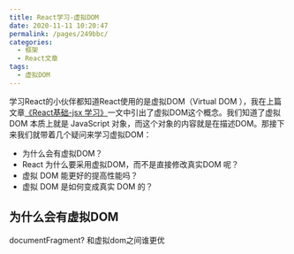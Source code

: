 ```yaml
---
title: React学习-虚拟DOM
date: 2020-11-11 10:20:47
permalink: /pages/249bbc/
categories:
  - 框架
  - React文章
tags:
  - 虚拟DOM
---
```


学习React的小伙伴都知道React使用的是虚拟DOM（Virtual DOM ），我在上篇文章[《React基础-jsx 学习》](/pages/160385832/)一文中引出了虚拟DOM这个概念。我们知道了虚拟 DOM 本质上就是 JavaScript 对象，而这个对象的内容就是在描述DOM。那接下来我们就带着几个疑问来学习虚拟DOM：
- 为什么会有虚拟DOM？
- React 为什么要采用虚拟DOM，而不是直接修改真实DOM 呢？
- 虚拟 DOM 能更好的提高性能吗？
- 虚拟 DOM 是如何变成真实 DOM 的？

## 为什么会有虚拟DOM


documentFragment? 和虚拟dom之间谁更优


